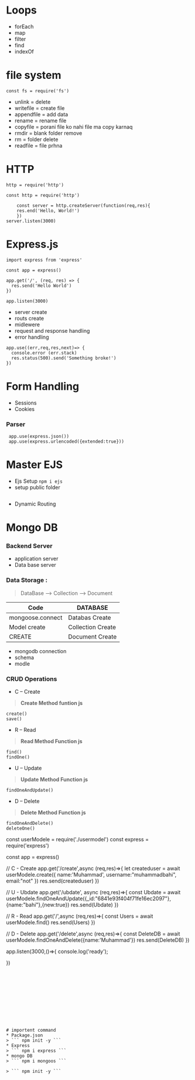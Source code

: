 # Loops 

- forEach
- map
- filter
- find
- indexOf

# file system
    const fs = require('fs')
- unlink  = delete
- writefile = create file
- appendfile = add data
- rename = rename file
- copyfile = porani file ko nahi file ma copy karnaq
- rmdir = blank folder remove 
- rm = folder delete 
- readfile = file prhna

# HTTP
    http = require('http')

``` 
const http = require('http')

    const server = http.createServer(function(req,res){
    res.end('Hello, World!')
    })
server.listen(3000) 
```

# Express.js

```
import express from 'express'

const app = express()

app.get('/', (req, res) => {
  res.send('Hello World')
})

app.listen(3000)
```
- server create
- routs create
- midlewere
- request and response handling
- error handling

```
app.use((err,req,res,next)=> {
  console.error (err.stack)
  res.status(500).send('Something broke!')
})

```

# Form Handling

- Sessions
- Cookies 
###  **Parser**
```
 app.use(express.json())
 app.use(express.urlencoded({extended:true}))
```


# Master EJS

- Ejs Setup 
``` npm i ejs ```
- setup public folder
```

```
- Dynamic Routing


# Mongo DB
###  Backend Server 
- application server
- Data base server
### Data Storage :
> DataBase --> Collection --> Document

| Code  |                 DATABASE |
| ----------------- |------------------ |
| mongoose.connect| Databas Create |
| Model create | Collection Create |
| CREATE | Document Create|


- mongodb connection
- schema
- modle

### **CRUD Operations**

- C – Create
> **Create Method funtion js**
```
create()
save()
```
- R – Read
> **Read Method Function js**
```
find()
findOne()
```
- U – Update
> **Update Method Function js**
```
findOneAndUpdate()
```
- D – Delete
> **Delete Method Function js**
```
findOneAndDelete()
deleteOne()

```

const userModele = require('./usermodel')
const express = require('express')

const app = express()


//  C - Create
app.get('/create',async (req,res)=>{
   let createduser = await userModele.create({
        name:'Muhammad',
        username:"muhammadbahi",
        email:"not"
    })
    res.send(createduser)
})



// U - Ubdate
app.get('/ubdate', async (req,res)=>{
    const Ubdate = await userModele.findOneAndUpdate({_id:"6841e93f404f71fe16ec2097"},{name:"bahi"},{new:true})
    res.send(Ubdate)
})


// R - Read
app.get('/',async (req,res)=>{
    const Users = await userModele.find()
    res.send(Users)
})


// D - Delete
app.get('/delete',async (req,res)=>{
    const DeleteDB = await  userModele.findOneAndDelete({name:'Muhammad'})
    res.send(DeleteDB)
})




app.listen(3000,()=>{
    console.log('ready');
    
})



```











# importent command
* Package.json
> ``` npm init -y ```
* Express
> ``` npm i express ```
* mongo DB
> ``` npm i mongoos ```

> ``` npm init -y ```



